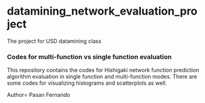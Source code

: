 # datamining_network_evaluation_project
The project for USD datamining class
### Codes for multi-function vs single function evaluation

This repository contains the codes for Hishigaki network function prediction algorithm evaluation in single function and multi-function modes.
There are some codes for visualizing histograms and scatterplots as well.

Author= Pasan Fernando
